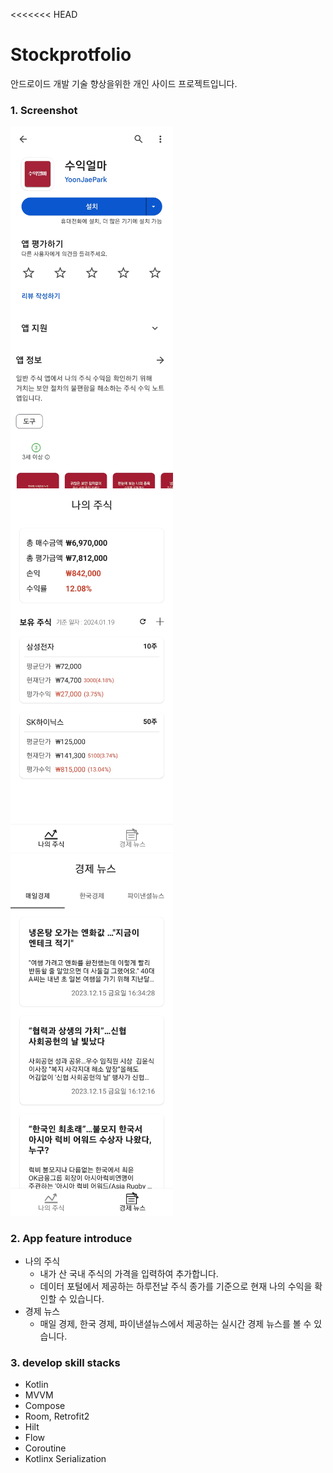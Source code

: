 <<<<<<< HEAD
# Stockprotfolio
안드로이드 개발 기술 향상을위한 개인 사이드 프로젝트입니다.
### 1. Screenshot

<p>
    <img src="./images/Screensho_Google Play Store.jpg" width="260">
    <img src="./images/Screenshot_My Stock.jpg" width="260">
    <img src="./images/Screenshot_News.jpg" width="260">
</p>

### 2. App feature introduce
- 나의 주식
  - 내가 산 국내 주식의 가격을 입력하여 추가합니다.
  - 데이터 포털에서 제공하는 하루전날 주식 종가를 기준으로 현재 나의 수익을 확인할 수 있습니다.
- 경제 뉴스
  - 매일 경제, 한국 경제, 파이낸셜뉴스에서 제공하는 실시간 경제 뉴스를 볼 수 있습니다.

### 3. develop skill stacks
 - Kotlin
 - MVVM
 - Compose
 - Room, Retrofit2
 - Hilt
 - Flow
 - Coroutine
 - Kotlinx Serialization
